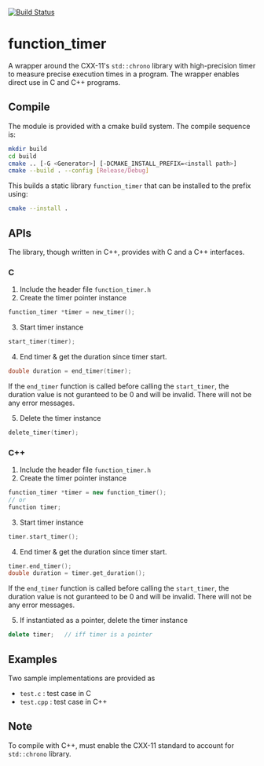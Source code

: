 [![Build Status](https://travis-ci.org/kvedala/function_timer.svg?branch=master)](https://travis-ci.org/kvedala/function_timer)

# function_timer 
A wrapper around the CXX-11's `std::chrono` library with high-precision timer to measure precise 
execution times in a program. The wrapper enables direct use in C and C++ programs. 

## Compile
The module is provided with a cmake build system. The compile sequence is:
```sh
mkdir build
cd build
cmake .. [-G <Generator>] [-DCMAKE_INSTALL_PREFIX=<install path>]
cmake --build . --config [Release/Debug]
```
This builds a static library `function_timer` that can be installed to the prefix using:
```sh
cmake --install .
```

## APIs
The library, though written in C++, provides with C and a C++ interfaces.
### C
1. Include the header file `function_timer.h`
2. Create the timer pointer instance
```c
function_timer *timer = new_timer();
```
3. Start timer instance
```c
start_timer(timer);
```
4. End timer & get the duration since timer start.
```c
double duration = end_timer(timer);
```
If the `end_timer` function is called before calling the `start_timer`, the 
duration value is not guranteed to be 0 and will be invalid. There will not 
be any error messages.

5. Delete the timer instance
```c
delete_timer(timer);
```

### C++
1. Include the header file `function_timer.h`
2. Create the timer pointer instance
```cpp
function_timer *timer = new function_timer();
// or
function timer;
```
3. Start timer instance
```cpp
timer.start_timer();
```
4. End timer & get the duration since timer start.
```cpp
timer.end_timer();
double duration = timer.get_duration();
```
If the `end_timer` function is called before calling the `start_timer`, the 
duration value is not guranteed to be 0 and will be invalid. There will not 
be any error messages.

5. If instantiated as a pointer, delete the timer instance
```cpp
delete timer;   // iff timer is a pointer
```

## Examples
Two sample implementations are provided as
* `test.c` : test case in C
* `test.cpp` : test case in C++

## Note
To compile with C++, must enable the CXX-11 standard to account for `std::chrono` library. 
